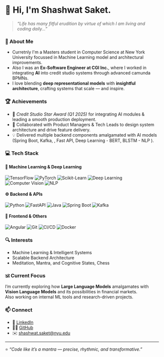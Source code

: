 # 👋 Hi, I'm Shashwat Saket.

> *“Life has many fitful erudition by virtue of which I am living and coding daily...”*

### 🧠 About Me
- Curretnly I'm a Masters student in Computer Science at New York University focussed in Machine Learning model and architectural improvements.
- Also I was an **Ex-Software Engineer at CGI Inc.**, where I worked in integrating **AI** into credit studio systems through advanced camunda BPMNs.  
- I love blending **deep representational models** with **insightful architecture**, crafting systems that scale — and inspire.  

### 🏆 Achievements
- 🥇 *Credit Studio Star Award (Q1 2025)* for integrating AI modules & leading a smooth production deployment.  
- 🚀 Collaborated with Product Managers & Tech Leads to design system architecture and drive feature delivery.  
- 💡 Delivered multiple backend components amalgamated with AI models (Spring Boot, Kafka, , Fast API, Deep Learning - BERT, BLSTM - NLP ).  

### 💻 Tech Stack
#### 🤖 **Machine Learning & Deep Learning**
![TensorFlow](https://img.shields.io/badge/TensorFlow-FF6F00?style=flat&logo=tensorflow&logoColor=white)
![PyTorch](https://img.shields.io/badge/PyTorch-EE4C2C?style=flat&logo=pytorch&logoColor=white)
![Scikit-Learn](https://img.shields.io/badge/Scikit--Learn-F7931E?style=flat&logo=scikitlearn&logoColor=white)
![Deep Learning](https://img.shields.io/badge/Deep%20Learning-8E44AD?style=flat)
![Computer Vision](https://img.shields.io/badge/Computer%20Vision-3498DB?style=flat)
![NLP](https://img.shields.io/badge/NLP-2ECC71?style=flat)

#### ⚙️ **Backend & APIs**
![Python](https://img.shields.io/badge/Python-3776AB?style=flat&logo=python&logoColor=white)
![FastAPI](https://img.shields.io/badge/FastAPI-009688?style=flat&logo=fastapi&logoColor=white)
![Java](https://img.shields.io/badge/Java-ED8B00?style=flat&logo=java&logoColor=white)
![Spring Boot](https://img.shields.io/badge/Spring%20Boot-6DB33F?style=flat&logo=springboot&logoColor=white)
![Kafka](https://img.shields.io/badge/Kafka-231F20?style=flat&logo=apache-kafka&logoColor=white)

#### 🧩 **Frontend & Others**
![Angular](https://img.shields.io/badge/Angular-DD0031?style=flat&logo=angular&logoColor=white)
![Git](https://img.shields.io/badge/Git-F05032?style=flat&logo=git&logoColor=white)
![CI/CD](https://img.shields.io/badge/CI/CD-1F75FE?style=flat)
![Docker](https://img.shields.io/badge/Docker-2496ED?style=flat&logo=docker&logoColor=white)

### 🔍 Interests
- Machine Learning & Intelligent Systems  
- Scalable Backend Architecture  
- Meditation, Mantra, and Cognitive States, Chess  

### 🕉️ Current Focus
I’m currently exploring how **Large Language Models** amalgamates with **Vision Language Models** and its possibilities in financial markets.  
Also working on internal ML tools and research-driven projects.

### 📫 Connect
- 💼 [LinkedIn](https://linkedin.com/in/shashwatsaket46)
- 🧑‍💻 [GitHub](https://github.com/shashwatsaket46)
- ✉️ shashwat.saket@nyu.edu  

---

⭐ *“Code like it’s a mantra — precise, rhythmic, and transformative.”*
